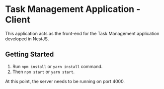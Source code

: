 # Task Management Application - Client

This application acts as the front-end for the Task Management application developed in NestJS.

## Getting Started

1. Run `npm install` or `yarn install` command.
2. Then `npm start` or `yarn start`.

At this point, the server needs to be running on port 4000.
